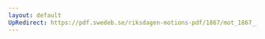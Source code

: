 ```yaml
---
layout: default
UpRedirect: https://pdf.swedeb.se/riksdagen-motions-pdf/1867/mot_1867__ak__00258/mot_1867__ak__00258_002.pdf
---
```

